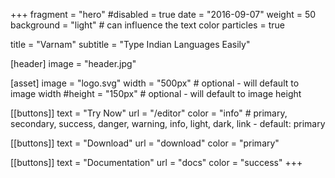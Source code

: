 +++
fragment = "hero"
#disabled = true
date = "2016-09-07"
weight = 50
background = "light" # can influence the text color
particles = true

title = "Varnam"
subtitle = "Type Indian Languages Easily"

[header]
  image = "header.jpg"

[asset]
  image = "logo.svg"
  width = "500px" # optional - will default to image width
  #height = "150px" # optional - will default to image height

[[buttons]]
  text = "Try Now"
  url = "/editor"
  color = "info" # primary, secondary, success, danger, warning, info, light, dark, link - default: primary

[[buttons]]
  text = "Download"
  url = "download"
  color = "primary"

[[buttons]]
  text = "Documentation"
  url = "docs"
  color = "success"
+++
